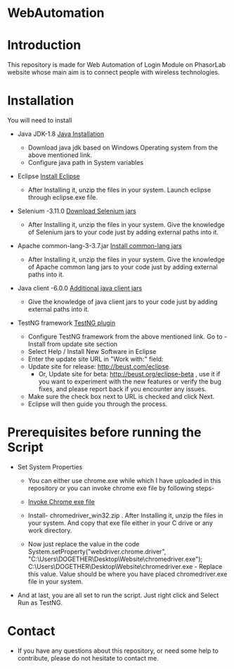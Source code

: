 # WebAutomation
#  Introduction
  This repository is made for Web Automation of Login Module on PhasorLab website whose main aim is to connect people with wireless technologies.
# Installation
  You will need to install
  *  Java JDK-1.8 [Java Installation](http://www.oracle.com/technetwork/java/javase/downloads/index.html)
     
     - Download java jdk based on Windows Operating system from the above mentioned link.
     - Configure java path in System variables
  * Eclipse [Install Eclipse](http://www.eclipse.org/downloads/download.php?file=/technology/epp/downloads/release/oxygen/3a/eclipse-java-oxygen-3a-win32-x86_64.zip)
    - After Installing it, unzip the files in your system. Launch eclipse through eclipse.exe file.
 * Selenium -3.11.0 [Download Selenium jars](https://www.seleniumhq.org/download/)
   - After Installing it, unzip the files in your system. Give the knowledge of Selenium jars to your code just by adding external paths into it.
  * Apache common-lang-3-3.7.jar [Install common-lang jars](https://mvnrepository.com/artifact/org.apache.commons/commons-lang3/3.0)
    - After Installing it, unzip the files in your system. Give the knowledge of Apache common lang jars to your code just by adding external paths into it.
  * Java client -6.0.0 [Additional java client jars](https://search.maven.org/#search%7Cgav%7C1%7Cg%3A%22io.appium%22%20AND%20a%3A%22java-client%22)
    - Give the knowledge of java client jars to your code just by adding external paths into it.
  * TestNG framework  [TestNG plugin](http://testng.org/doc/download.html)
    - Configure TestNG framework from the above mentioned link. Go to -Install from update site section
    -  Select Help / Install New Software in Eclipse 
    -  Enter the update site URL in "Work with:" field:
    - Update site for release: http://beust.com/eclipse.
      - Or, Update site for beta: http://beust.org/eclipse-beta , use it if you want to experiment with the new features or verify the bug fixes, and please report back if you encounter any issues.
    - Make sure the check box next to URL is checked and click Next.
    - Eclipse will then guide you through the process.
  
# Prerequisites before running the Script
  * Set System Properties 
    - You can either use chrome.exe while which I have uploaded in this repository or you can invoke chrome exe file by following steps-
   
    - [Invoke Chrome exe file](https://chromedriver.storage.googleapis.com/index.html?path=2.39/)
     - Install- chromedriver_win32.zip . After Installing it, unzip the files in your system. And copy that exe file either in your C drive or any work directory.
     - Now just replace the value in the code  
           System.setProperty("webdriver.chrome.driver", "C:\\Users\\DOGETHER\\Desktop\\Website\\chromedriver.exe");
           C:\\Users\\DOGETHER\\Desktop\\Website\\chromedriver.exe - Replace this value. Value should be where you have placed chromedriver.exe file in your system.
 * And at last, you are all set to run the script. Just right click and Select Run as TestNG.
 
# Contact
  - If you have any questions about this repository, or need some help to contribute, please do not hesitate to contact me.
